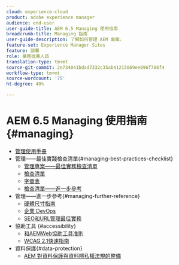 ```yaml
---
cloud: experience-cloud
product: adobe experience manager
audience: end-user
user-guide-title: AEM 6.5 Managing 使用指南
breadcrumb-title: Managing 指南
user-guide-description: 了解如何管理 AEM 專案。
feature-set: Experience Manager Sites
feature: 部署
role: 業務從業人員
translation-type: tm+mt
source-git-commit: 2e734041bdad7332c35ab41215069ee696f786f4
workflow-type: tm+mt
source-wordcount: '75'
ht-degree: 40%

---
```



# AEM 6.5 Managing 使用指南 {#managing}

+ [管理使用手冊](home.md)
+ 管理——最佳實踐檢查清單{#managing-best-practices-checklist}
   + [管理專案——最佳實務檢查清單](best-practices.md)
   + [檢查清單](best-practices-checklist.md)
   + [字彙表](best-practices-glossary.md)
   + [檢查清單——進一步參考](best-practices-further-reference.md)
+ 管理——進一步參考{#managing-further-reference}
   + [硬體尺寸指南](hardware-sizing-guidelines.md)
   + [企業 DevOps](enterprise-devops.md)
   + [SEO和URL管理最佳實務](seo-and-url-management.md)
+ 協助工具 {#accessibility}
   + [和AEMWeb協助工具准則](web-accessibility.md)
   + [WCAG 2.1快速指南](qg-wcag.md)
+ 資料保護{#data-protection}
   + [AEM 對資料保護與資料隱私權法規的整備](data-protection-and-privacy.md)
